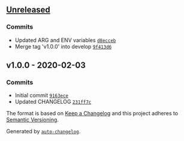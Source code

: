 ## [Unreleased](https://github.com/frugan-it/docker-bitnami-mariadb/compare/v1.0.0...HEAD)

### Commits

- Updated ARG and ENV variables [`d8ecceb`](https://github.com/frugan-it/docker-bitnami-mariadb/commit/d8ecceb16d4d07bdcddbe5442bdbc2ca88c602f8)
- Merge tag 'v1.0.0' into develop [`9f413d6`](https://github.com/frugan-it/docker-bitnami-mariadb/commit/9f413d6b0a3f06bfe92faa9a2eea29d88cb66d0e)

## v1.0.0 - 2020-02-03

### Commits

- Initial commit [`9163ece`](https://github.com/frugan-it/docker-bitnami-mariadb/commit/9163ece466c765e9db769afdc2fd1579e806ce73)
- Updated CHANGELOG [`231ff7c`](https://github.com/frugan-it/docker-bitnami-mariadb/commit/231ff7c1c0ec16cf0d7e2c698c280bc193286b0a)

The format is based on [Keep a Changelog](https://keepachangelog.com/en/1.0.0/)
and this project adheres to [Semantic Versioning](https://semver.org/spec/v2.0.0.html).

Generated by [`auto-changelog`](https://github.com/CookPete/auto-changelog).
